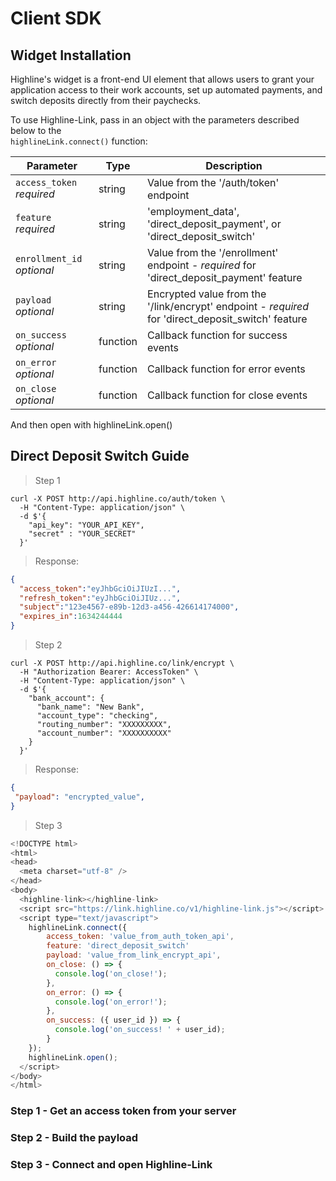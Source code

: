 # Client SDK

## Widget Installation

Highline's widget is a front-end UI element that allows users to grant your application access to their work accounts, set up automated payments, and switch deposits directly from their paychecks.

To use Highline-Link, pass in an object with the parameters described below to the  
`highlineLink.connect()` function:

Parameter | Type | Description
--------- | ------- | -----------
`access_token` *required* | string | Value from the '/auth/token' endpoint
`feature` *required* | string | 'employment_data', 'direct_deposit_payment', or 'direct_deposit_switch'
`enrollment_id` *optional* | string | Value from the '/enrollment' endpoint - *required* for 'direct_deposit_payment' feature
`payload` *optional* | string | Encrypted value from the '/link/encrypt' endpoint - *required* for 'direct_deposit_switch' feature
`on_success` *optional* | function | Callback function for success events
`on_error` *optional* | function | Callback function for error events
`on_close` *optional* | function | Callback function for close events


And then open with highlineLink.open()  

## Direct Deposit Switch Guide

> Step 1

```shell
curl -X POST http://api.highline.co/auth/token \
  -H "Content-Type: application/json" \
  -d $'{
    "api_key": "YOUR_API_KEY",
    "secret" : "YOUR_SECRET"
  }'
```

> Response:

```json
{
  "access_token":"eyJhbGciOiJIUzI...",
  "refresh_token":"eyJhbGciOiJIUz...",
  "subject":"123e4567-e89b-12d3-a456-426614174000",
  "expires_in":1634244444
}
```

> Step 2

```shell
curl -X POST http://api.highline.co/link/encrypt \
  -H "Authorization Bearer: AccessToken" \
  -H "Content-Type: application/json" \
  -d $'{
    "bank_account": {
      "bank_name": "New Bank",
      "account_type": "checking",
      "routing_number": "XXXXXXXXX",
      "account_number": "XXXXXXXXXX"
    }
  }'
```

> Response:
```json
{
 "payload": "encrypted_value",
}
```

> Step 3

```javascript
<!DOCTYPE html>
<html>
<head>
  <meta charset="utf-8" />
</head>
<body>
  <highline-link></highline-link>
  <script src="https://link.highline.co/v1/highline-link.js"></script>
  <script type="text/javascript">
    highlineLink.connect({
        access_token: 'value_from_auth_token_api',
        feature: 'direct_deposit_switch'
        payload: 'value_from_link_encrypt_api',
        on_close: () => {
          console.log('on_close!');
        },
        on_error: () => {
          console.log('on_error!');
        },
        on_success: ({ user_id }) => {
          console.log('on_success! ' + user_id);
        }
    });
    highlineLink.open();
  </script>
</body>
</html>
```

### Step 1 - Get an access token from your server

### Step 2 - Build the payload

### Step 3 - Connect and open Highline-Link
